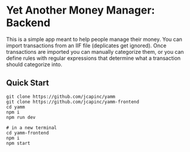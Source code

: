 # Yet Another Money Manager: Backend
This is a simple app meant to help people manage their money. You can import transactions from an IIF file (deplicates get ignored). 
Once transactions are imported you can manually categorize them, or you can define rules with regular expressions that determine what 
a transaction should categorize into. 

## Quick Start

```
git clone https://github.com/jcapinc/yamm
git clone https://github.com/jcapinc/yamm-frontend
cd yamm 
npm i
npm run dev

# in a new terminal
cd yamm-frontend
npm i 
npm start
```